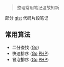 
> 整理常用笔记温故知新

部分 [gist](https://gist.github.com/jwcn) 代码片段笔记

## 常用算法

 - 二分查找 ([Go](binarySearch.go))
 - 快速排序 ([Go](quickSort.go) [PHP](quickSort.php))
 - 冒泡排序 ([Go](bubbleSort.go) [PHP](bubbleSort.php))
